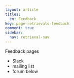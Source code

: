 ```yaml
---
layout: article
titles:
  en: Feedback
key: page-retrievals-feedback
comment: true
sidebar:
  nav: retrieval-nav
---
```


Feedback pages

- Slack
- mailing list
- forum below
